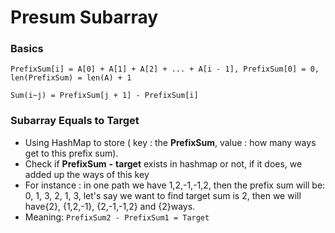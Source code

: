 # Presum Subarray

### Basics

`PrefixSum[i] = A[0] + A[1] + A[2] + ... + A[i - 1], PrefixSum[0] = 0, len(PrefixSum) = len(A) + 1`

`Sum(i~j) = PrefixSum[j + 1] - PrefixSum[i]`

### Subarray Equals to Target

* Using HashMap to store \( key : the **PrefixSum**, value : how many ways get to this prefix sum\). 
* Check if **PrefixSum** **-** **target** exists in hashmap or not, if it does, we added up the ways of this key
* For instance : in one path we have 1,2,-1,-1,2, then the prefix sum will be: 0, 1, 3, 2, 1, 3, let's say we want to find target sum is 2, then we will have{2}, {1,2,-1}, {2,-1,-1,2} and {2}ways.
* Meaning: `PrefixSum2 - PrefixSum1 = Target`



